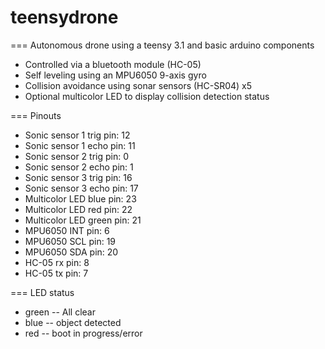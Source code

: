 # teensydrone

=== Autonomous drone using a teensy 3.1 and basic arduino components

* Controlled via a bluetooth module (HC-05)
* Self leveling using an MPU6050 9-axis gyro
* Collision avoidance using sonar sensors (HC-SR04) x5
* Optional multicolor LED to display collision detection status

=== Pinouts
* Sonic sensor 1 trig pin: 12
* Sonic sensor 1 echo pin: 11
* Sonic sensor 2 trig pin: 0
* Sonic sensor 2 echo pin: 1
* Sonic sensor 3 trig pin: 16
* Sonic sensor 3 echo pin: 17
* Multicolor LED blue pin: 23
* Multicolor LED red pin: 22
* Multicolor LED green pin: 21
* MPU6050 INT pin: 6
* MPU6050 SCL pin: 19
* MPU6050 SDA pin: 20
* HC-05 rx pin: 8
* HC-05 tx pin: 7

=== LED status
* green -- All clear
* blue -- object detected
* red -- boot in progress/error

